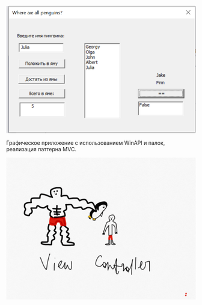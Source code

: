 ![Image alt](https://github.com/KatsiarynaDzibrova/lab1_pinguins/blob/master/image.png)

Графическое приложение с использованием WinAPI и палок, реализация паттерна MVC.


![Image alt](https://github.com/KatsiarynaDzibrova/lab1_pinguins/blob/master/image1.png)